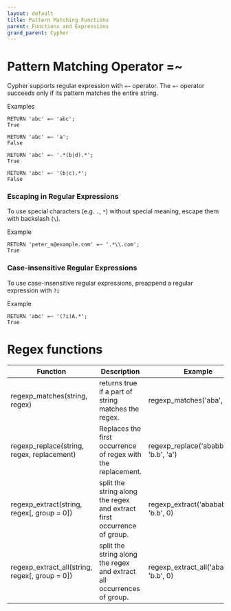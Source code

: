 ```yaml
---
layout: default
title: Pattern Matching Functions
parent: Functions and Expressions 
grand_parent: Cypher
---
```


# Pattern Matching Operator =~

Cypher supports regular expression with `=~` operator. The `=~` operator succeeds only if its pattern matches the entire string.

Examples
```
RETURN 'abc' =~ 'abc';
True

RETURN 'abc' =~ 'a';
False

RETURN 'abc' =~ '.*(b|d).*';
True

RETURN 'abc' =~ '(b|c).*';
False
```

### Escaping in Regular Expressions

To use special characters (e.g. `.`, `*`) without special meaning, escape them with backslash (`\`).

Example
```
RETURN 'peter_n@example.com' =~ '.*\\.com';
True
```

### Case-insensitive Regular Expressions
To use case-insensitive regular expressions, preappend a regular expression with `?i`

Example
```
RETURN 'abc' =~ '(?i)A.*';
True
```

# Regex functions

| Function | Description | Example | Result |
| ----------- | ----------- |  ----------- |  ----------- |
| regexp_matches(string, regex) | returns true if a part of string matches the regex. | regexp_matches('aba', '^ab') | true |
| regexp_replace(string, regex, replacement) | Replaces the first occurrence of regex with the replacement. | regexp_replace('ababbb', 'b.b', 'a') | 'aabb' |
| regexp_extract(string, regex[, group = 0]) | split the string along the regex and extract first occurrence of group. | regexp_extract('abababab', 'b.b', 0) | 'bab' |
| regexp_extract_all(string, regex[, group = 0]) | split the string along the regex and extract all occurrences of group. | regexp_extract_all('abababab', 'b.b', 0) | ['bab','bab'] |

